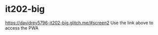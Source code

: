 # it202-big
https://davidrey5796-it202-big.glitch.me/#screen2
Use the link above to access the PWA 
